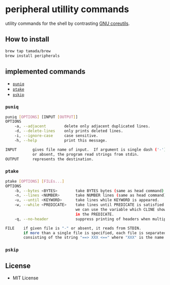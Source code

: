 # peripheral utillity commands

utility commands for the shell by contrasting [GNU coreutils](https://www.gnu.org/software/coreutils/).

## How to install

```sh
brew tap tamada/brew
brew install peripherals
```

## implemented commands

* [`puniq`](#puniq)
* [`ptake`](#ptake)
* [`pskip`](#pskip)

### `puniq`

```sh
puniq [OPTIONS] [INPUT [OUTPUT]]
OPTIONS
    -a, --adjacent        delete only adjacent duplicated lines.
    -d, --delete-lines    only prints deleted lines.
    -i, --ignore-case     case sensitive.
    -h, --help            print this message.

INPUT       gives file name of input.  If argument is single dash ('-')
            or absent, the program read strings from stdin.
OUTPUT      represents the destination.
```

### `ptake`

```sh
ptake [OPTIONS] [FILEs...]
OPTIONS
    -b, --bytes <BYTES>        take BYTES bytes (same as head command).
    -n, --lines <NUMBER>       take NUMBER lines (same as head command).
    -u, --until <KEYWORD>      take lines while KEYWORD is appeared.
    -w, --while <PREDICATE>    take lines until PREDICATE is satisfied. 
                               we can use the variable which CLINE shows the current line
                               in the PREDICATE.
    -q, --no-header            suppress printing of headers when multiple files are being examined.

FILE    if given file is "-" or absent, it reads from STDIN.
        if more than a single file is specified, each file is separated by a header 
        consisting of the string "==> XXX <==" where "XXX" is the name of the file.
```

### `pskip`


## License

* MIT License
